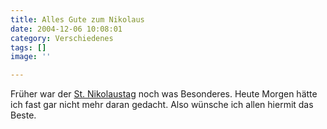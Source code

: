 ```yaml
---
title: Alles Gute zum Nikolaus
date: 2004-12-06 10:08:01
category: Verschiedenes
tags: []
image: ''

---
```


Früher war der [St. Nikolaustag](http://www.heiligenlexikon.de/index.htm?BiographienN/Nikolaus_von_Myra.htm) noch was Besonderes. Heute Morgen hätte ich fast gar nicht mehr daran gedacht. Also wünsche ich allen hiermit das Beste.
